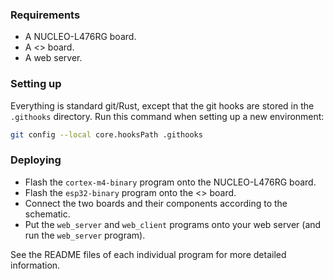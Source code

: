 ### Requirements

- A NUCLEO-L476RG board.
- A <> board.
- A web server.

### Setting up

Everything is standard git/Rust, except that the git hooks are stored in the `.githooks` directory. Run this command
when setting up a new environment:

```bash
git config --local core.hooksPath .githooks
```

### Deploying

- Flash the `cortex-m4-binary` program onto the NUCLEO-L476RG board.
- Flash the `esp32-binary` program onto the <> board.
- Connect the two boards and their components according to the schematic.
- Put the `web_server` and `web_client` programs onto your web server (and run the `web_server` program).

See the README files of each individual program for more detailed information.
